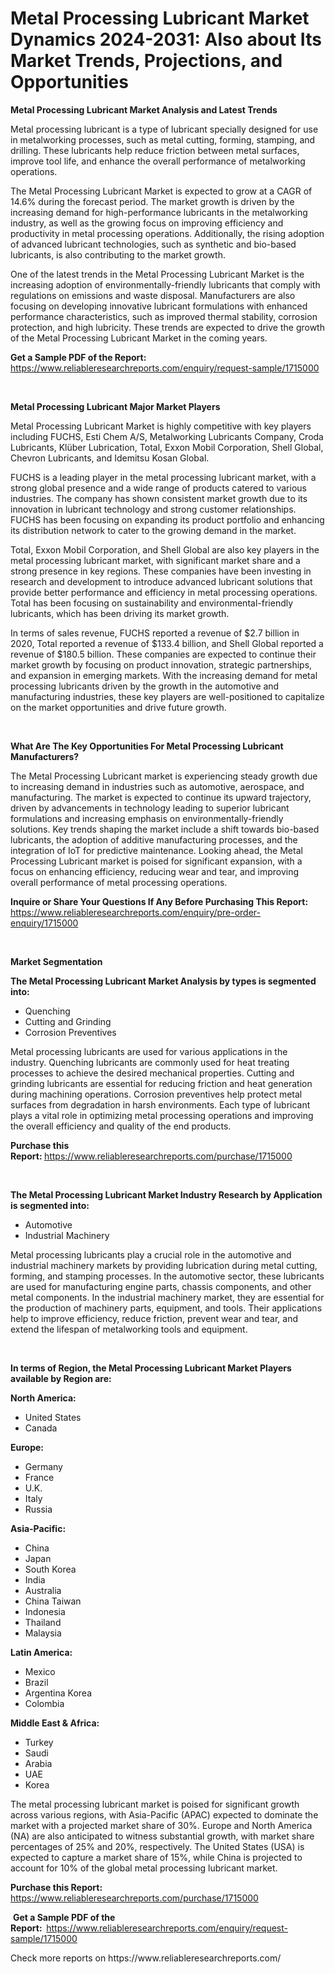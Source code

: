 <p><h1>Metal Processing Lubricant Market Dynamics 2024-2031: Also about Its Market Trends, Projections, and Opportunities</h1></p><p><strong>Metal Processing Lubricant Market Analysis and Latest Trends</strong></p>
<p><p>Metal processing lubricant is a type of lubricant specially designed for use in metalworking processes, such as metal cutting, forming, stamping, and drilling. These lubricants help reduce friction between metal surfaces, improve tool life, and enhance the overall performance of metalworking operations.</p><p>The Metal Processing Lubricant Market is expected to grow at a CAGR of 14.6% during the forecast period. The market growth is driven by the increasing demand for high-performance lubricants in the metalworking industry, as well as the growing focus on improving efficiency and productivity in metal processing operations. Additionally, the rising adoption of advanced lubricant technologies, such as synthetic and bio-based lubricants, is also contributing to the market growth.</p><p>One of the latest trends in the Metal Processing Lubricant Market is the increasing adoption of environmentally-friendly lubricants that comply with regulations on emissions and waste disposal. Manufacturers are also focusing on developing innovative lubricant formulations with enhanced performance characteristics, such as improved thermal stability, corrosion protection, and high lubricity. These trends are expected to drive the growth of the Metal Processing Lubricant Market in the coming years.</p></p>
<p><strong>Get a Sample PDF of the Report:&nbsp;</strong> <a href="https://www.reliableresearchreports.com/enquiry/request-sample/1715000">https://www.reliableresearchreports.com/enquiry/request-sample/1715000</a></p>
<p>&nbsp;</p>
<p><strong>Metal Processing Lubricant Major Market Players</strong></p>
<p><p>Metal Processing Lubricant Market is highly competitive with key players including FUCHS, Esti Chem A/S, Metalworking Lubricants Company, Croda Lubricants, Klüber Lubrication, Total, Exxon Mobil Corporation, Shell Global, Chevron Lubricants, and Idemitsu Kosan Global.</p><p>FUCHS is a leading player in the metal processing lubricant market, with a strong global presence and a wide range of products catered to various industries. The company has shown consistent market growth due to its innovation in lubricant technology and strong customer relationships. FUCHS has been focusing on expanding its product portfolio and enhancing its distribution network to cater to the growing demand in the market.</p><p>Total, Exxon Mobil Corporation, and Shell Global are also key players in the metal processing lubricant market, with significant market share and a strong presence in key regions. These companies have been investing in research and development to introduce advanced lubricant solutions that provide better performance and efficiency in metal processing operations. Total has been focusing on sustainability and environmental-friendly lubricants, which has been driving its market growth.</p><p>In terms of sales revenue, FUCHS reported a revenue of $2.7 billion in 2020, Total reported a revenue of $133.4 billion, and Shell Global reported a revenue of $180.5 billion. These companies are expected to continue their market growth by focusing on product innovation, strategic partnerships, and expansion in emerging markets. With the increasing demand for metal processing lubricants driven by the growth in the automotive and manufacturing industries, these key players are well-positioned to capitalize on the market opportunities and drive future growth.</p></p>
<p>&nbsp;</p>
<p><strong>What Are The Key Opportunities For Metal Processing Lubricant Manufacturers?</strong></p>
<p><p>The Metal Processing Lubricant market is experiencing steady growth due to increasing demand in industries such as automotive, aerospace, and manufacturing. The market is expected to continue its upward trajectory, driven by advancements in technology leading to superior lubricant formulations and increasing emphasis on environmentally-friendly solutions. Key trends shaping the market include a shift towards bio-based lubricants, the adoption of additive manufacturing processes, and the integration of IoT for predictive maintenance. Looking ahead, the Metal Processing Lubricant market is poised for significant expansion, with a focus on enhancing efficiency, reducing wear and tear, and improving overall performance of metal processing operations.</p></p>
<p><strong>Inquire or Share Your Questions If Any Before Purchasing This Report:</strong> <a href="https://www.reliableresearchreports.com/enquiry/pre-order-enquiry/1715000">https://www.reliableresearchreports.com/enquiry/pre-order-enquiry/1715000</a></p>
<p>&nbsp;</p>
<p><strong>Market Segmentation</strong></p>
<p><strong>The Metal Processing Lubricant Market Analysis by types is segmented into:</strong></p>
<p><ul><li>Quenching</li><li>Cutting and Grinding</li><li>Corrosion Preventives</li></ul></p>
<p><p>Metal processing lubricants are used for various applications in the industry. Quenching lubricants are commonly used for heat treating processes to achieve the desired mechanical properties. Cutting and grinding lubricants are essential for reducing friction and heat generation during machining operations. Corrosion preventives help protect metal surfaces from degradation in harsh environments. Each type of lubricant plays a vital role in optimizing metal processing operations and improving the overall efficiency and quality of the end products.</p></p>
<p><strong>Purchase this Report:&nbsp;</strong><a href="https://www.reliableresearchreports.com/purchase/1715000">https://www.reliableresearchreports.com/purchase/1715000</a></p>
<p>&nbsp;</p>
<p><strong>The Metal Processing Lubricant Market Industry Research by Application is segmented into:</strong></p>
<p><ul><li>Automotive</li><li>Industrial Machinery</li></ul></p>
<p><p>Metal processing lubricants play a crucial role in the automotive and industrial machinery markets by providing lubrication during metal cutting, forming, and stamping processes. In the automotive sector, these lubricants are used for manufacturing engine parts, chassis components, and other metal components. In the industrial machinery market, they are essential for the production of machinery parts, equipment, and tools. Their applications help to improve efficiency, reduce friction, prevent wear and tear, and extend the lifespan of metalworking tools and equipment.</p></p>
<p>&nbsp;</p>
<p><strong>In terms of Region, the Metal Processing Lubricant Market Players available by Region are:</strong></p>
<p>
    <p> <strong> North America: </strong>
        <ul>
            <li>United States</li>
            <li>Canada</li>
        </ul>
        </p> 
    <p> <strong> Europe: </strong>
        <ul>
            <li>Germany</li>
            <li>France</li>
            <li>U.K.</li>
            <li>Italy</li>
            <li>Russia</li>
        </ul>
        </p> 
    <p> <strong> Asia-Pacific: </strong>
        <ul>
            <li>China</li>
            <li>Japan</li>
            <li>South Korea</li>
            <li>India</li>
            <li>Australia</li>
            <li>China Taiwan</li>
            <li>Indonesia</li>
            <li>Thailand</li>
            <li>Malaysia</li>
        </ul>
        </p> 
    <p> <strong> Latin America: </strong>
        <ul>
            <li>Mexico</li>
            <li>Brazil</li>
            <li>Argentina Korea</li>
            <li>Colombia</li>
        </ul>
        </p> 
    <p> <strong> Middle East & Africa: </strong>
        <ul>
            <li>Turkey</li>
            <li>Saudi</li>
            <li>Arabia</li>
            <li>UAE</li>
            <li>Korea</li>
        </ul>
    </p>
    </p>
<p><p>The metal processing lubricant market is poised for significant growth across various regions, with Asia-Pacific (APAC) expected to dominate the market with a projected market share of 30%. Europe and North America (NA) are also anticipated to witness substantial growth, with market share percentages of 25% and 20%, respectively. The United States (USA) is expected to capture a market share of 15%, while China is projected to account for 10% of the global metal processing lubricant market.</p></p>
<p><strong>Purchase this Report: </strong><a href="https://www.reliableresearchreports.com/purchase/1715000">https://www.reliableresearchreports.com/purchase/1715000</a></p>
<p>&nbsp;<strong>Get a Sample PDF of the Report:&nbsp;&nbsp;</strong><a href="https://www.reliableresearchreports.com/enquiry/request-sample/1715000">https://www.reliableresearchreports.com/enquiry/request-sample/1715000</a></p>
<p><strong></strong></p>
<p>Check more reports on https://www.reliableresearchreports.com/</p>